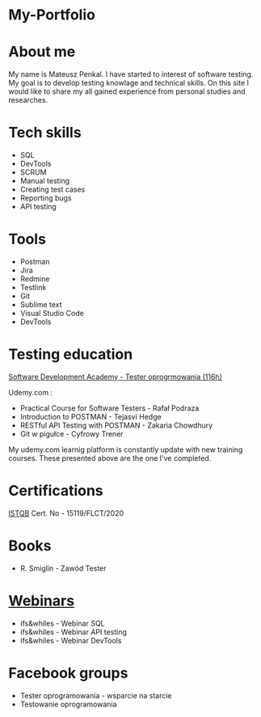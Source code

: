 # My-Portfolio

# About me

  My name is Mateusz Penkal. I have started to interest of software testing. My goal is to develop testing knowlage and technical skills. 
  On this site I would like to share my all gained experience from personal studies and researches.

# Tech skills
  - SQL
  - DevTools
  - SCRUM
  - Manual testing
  - Creating test cases
  - Reporting bugs
  - API testing

# Tools
  - Postman
  - Jira
  - Redmine
  - Testlink
  - Git
  - Sublime text
  - Visual Studio Code
  - DevTools
  
# Testing education

  [Software Development Academy - Tester oprogrmowania (116h)](https://sdacademy.pl/kursy/software-tester/)
  
  Udemy.com :
  - Practical Course for Software Testers - Rafał Podraza
  - Introduction to POSTMAN - Tejasvi Hedge
  - RESTful API Testing with POSTMAN - Zakaria Chowdhury
  - Git w pigułce - Cyfrowy Trener
 
 My udemy.com learnig platform is constantly update with new training courses. These presented above are the one I've completed.
 
 # Certifications
 
 [ISTQB](http://scr.istqb.org/)  Cert. No - 15119/FLCT/2020
  
 # Books
 
 - R. Smiglin - Zawód Tester

 # [Webinars](https://www.czyitjestdlamnie.pl/warsztaty)
 - ifs&whiles - Webinar SQL
 - ifs&whiles - Webinar API testing
 - ifs&whiles - Webinar DevTools
 # Facebook groups
  - Tester oprogramowania - wsparcie na starcie
  - Testowanie oprogramowania
